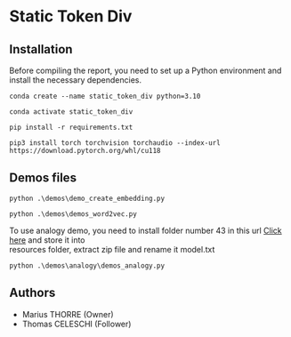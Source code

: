 # Static Token Div

## Installation

Before compiling the report, you need to set up a Python environment and install the necessary dependencies.
```shell
conda create --name static_token_div python=3.10
```

```shell
conda activate static_token_div
```

```shell
pip install -r requirements.txt
```

```shell
pip3 install torch torchvision torchaudio --index-url https://download.pytorch.org/whl/cu118
```

## Demos files

```shell
python .\demos\demo_create_embedding.py
```

```shell
python .\demos\demos_word2vec.py
```
To use analogy demo, you need to install folder number 43 in this url <a href="http://vectors.nlpl.eu/repository" target="_blanck">Click here</a> and store it into <br>
resources folder, extract zip file and rename it model.txt
```shell
python .\demos\analogy\demos_analogy.py
```

## Authors

- Marius THORRE (Owner)
- Thomas CELESCHI (Follower)

